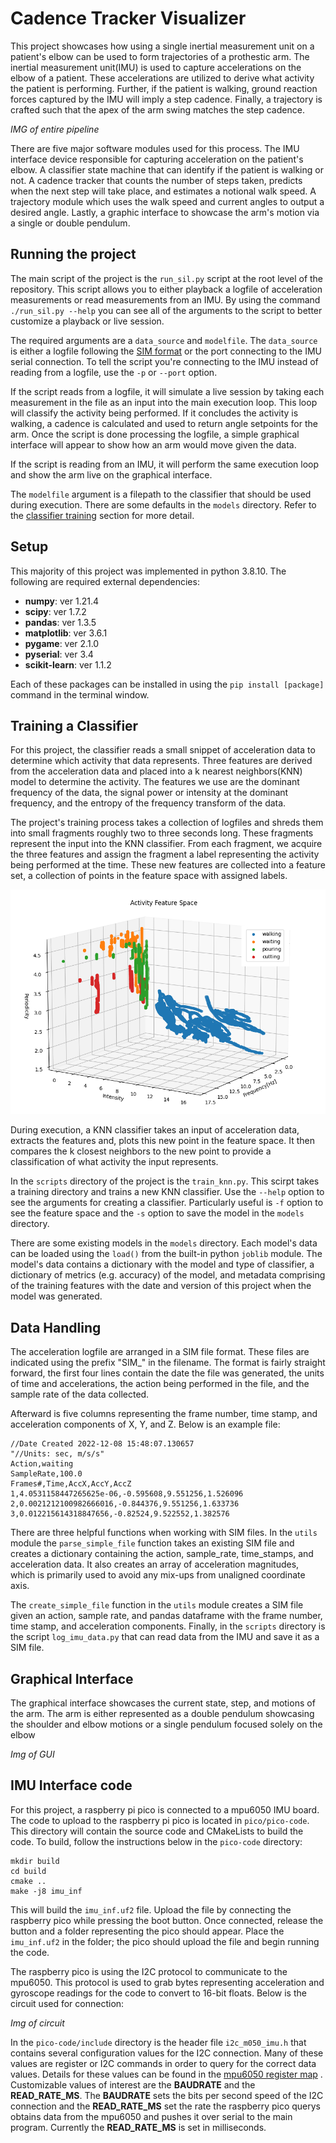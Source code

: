 # Cadence Tracker Visualizer

This project showcases how using a single inertial measurement unit on a
patient's elbow can be used to form trajectories of a prothestic arm. 
The inertial measurement unit(IMU) is used to capture accelerations on 
the elbow of a patient. These accelerations are utilized to derive what activity
the patient is performing. Further, if the patient is walking, ground reaction 
forces captured by the IMU will imply a step cadence. Finally, a trajectory is
crafted such that the apex of the arm swing matches the step cadence.

*IMG of entire pipeline*

There are five major software modules used for this process. The IMU interface
device responsible for capturing acceleration on the patient's elbow. A 
classifier state machine that can identify if the patient is walking or not. A
cadence tracker that counts the number of steps taken, predicts when the next
step will take place, and estimates a notional walk speed. A trajectory module
which uses the walk speed and current angles to output a desired angle.
Lastly, a graphic interface to showcase the arm's motion via a single or double
pendulum.

## Running the project

The main script of the project is the `run_sil.py` script at the root level of 
the repository. This script allows you to either playback a logfile of 
acceleration measurements or read measurements from an IMU. By using the command 
`./run_sil.py --help` you can see all of the arguments to the script to better 
customize a playback or live session. 

The required arguments are a `data_source` and `modelfile`. The `data_source` is
either a logfile following the [SIM format](#data-handling) or the port 
connecting to the IMU serial connection. To tell the script you're connecting
to the IMU instead of reading from a logfile, use the `-p` or `--port` option.

If the script reads from a logfile, it will simulate a live session by taking
each measurement in the file as an input into the main execution loop. This loop
will classify the activity being performed. If it concludes the activity is
walking, a cadence is calculated and used to return angle setpoints for the 
arm. Once the script is done processing the logfile, a simple graphical 
interface will appear to show how an arm would move given the data.

If the script is reading from an IMU, it will perform the same execution loop 
and show the arm live on the graphical interface. 

The `modelfile` argument is a filepath to the classifier that should be used
during execution. There are some defaults in the `models` directory. Refer to 
the [classifier training](#training-a-classifier) section for more detail.

## Setup

This majority of this project was implemented in python 3.8.10. The following 
are required external dependencies:

* **numpy**: ver 1.21.4
* **scipy**: ver 1.7.2
* **pandas**: ver 1.3.5
* **matplotlib**: ver 3.6.1
* **pygame**: ver 2.1.0
* **pyserial**: ver 3.4
* **scikit-learn**: ver 1.1.2

Each of these packages can be installed in using the `pip install [package]` 
command in the terminal window.

## Training a Classifier

For this project, the classifier reads a small snippet of acceleration data
to determine which activity that data represents. Three features are derived 
from the acceleration data and placed into a k nearest neighbors(KNN) model to 
determine the activity. The features we use are the dominant frequency of the 
data, the signal power or intensity at the dominant frequency, and the entropy 
of the frequency transform of the data. 

The project's training process takes a collection of logfiles and shreds them
into small fragments roughly two to three seconds long. These fragments 
represent the input into the KNN classifier. From each fragment, we acquire the 
three features and assign the fragment a label representing the activity being 
performed at the time. These new features are collected into a feature set, 
a collection of points in the feature space with assigned labels. 

![Multi-label feature space](docs/Images/RKS_FINAL_MULTI_Feat_crop.png)

During execution, a KNN classifier takes an input of acceleration data, extracts 
the features and, plots this new point in the feature space. It then compares 
the k closest neighbors to the new point to provide a classification of what 
activity the input represents. 

In the `scripts` directory of the project is the `train_knn.py`. This scirpt
takes a training directory and trains a new KNN classifier. Use the `--help` 
option to see the arguments for creating a classifier. Particularly useful is 
`-f` option to see the feature space and the `-s` option to save the model in 
the `models` directory.

There are some existing models in the `models` directory. Each model's data
can be loaded using the `load()` from the built-in python `joblib` module. The
model's data contains a dictionary with the model and type of classifier, 
a dictionary of metrics (e.g. accuracy) of the model, and metadata comprising of
the training features with the date and version of this project when the model
was generated.

## Data Handling

The acceleration logfile are arranged in a SIM file format. These files are 
indicated using the prefix "SIM_" in the filename. The format is fairly straight
forward, the first four lines contain the date the file was generated, the units
of time and accelerations, the action being performed in the file, and the 
sample rate of the data collected. 

Afterward is five columns representing the frame number, time stamp, and 
acceleration components of X, Y, and Z. Below is an example file:

```
//Date Created 2022-12-08 15:48:07.130657
"//Units: sec, m/s/s"
Action,waiting
SampleRate,100.0
Frames#,Time,AccX,AccY,AccZ
1,4.0531158447265625e-06,-0.595608,9.551256,1.526096
2,0.0021212100982666016,-0.844376,9.551256,1.633736
3,0.012215614318847656,-0.82524,9.522552,1.382576
```

There are three helpful functions when working with SIM files. In the `utils` 
module the `parse_simple_file` function takes an existing SIM file and 
creates a dictionary containing the action, sample_rate, time_stamps, and 
acceleration data. It also creates an array of acceleration magnitudes, which is
primarily used to avoid any mix-ups from unaligned coordinate axis.

The `create_simple_file` function in the `utils` module creates a SIM file
given an action, sample rate, and pandas dataframe with the frame 
number, time stamp, and acceleration components. Finally, in the `scripts` 
directory is the script `log_imu_data.py` that can read data from the IMU and
save it as a SIM file.

## Graphical Interface

The graphical interface showcases the current state, step, and motions of the
arm. The arm is either represented as a double pendulum showcasing the shoulder 
and elbow motions or a single pendulum focused solely on the elbow

*Img of GUI*


## IMU Interface code

For this project, a raspberry pi pico is connected to a mpu6050 IMU board. The
code to upload to the raspberry pi pico is located in `pico/pico-code`. This 
directory will contain the source code and CMakeLists to build the code. To 
build, follow the instructions below in the `pico-code` directory:

```
mkdir build
cd build
cmake ..
make -j8 imu_inf
```

This will build the `imu_inf.uf2` file. Upload the file by connecting the 
raspberry pico while pressing the boot button. Once connected, release the 
button and a folder representing the pico should appear.
Place the `imu_inf.uf2` in the folder; the pico should upload the file and begin
running the code.

The raspberry pico is using the I2C protocol to communicate to the mpu6050. This
protocol is used to grab bytes representing acceleration and gyroscope readings
for the code to convert to 16-bit floats. Below is the circuit used for 
connection:

*Img of circuit*

In the `pico-code/include` directory is the header file `i2c_m050_imu.h` that
contains several configuration values for the I2C connection. Many of these
values are register or I2C commands in order to query for the correct data 
values. Details for these values can be found in the 
[mpu6050 register map](https://invensense.tdk.com/wp-content/uploads/2015/02/MPU-6000-Register-Map1.pdf)
. Customizable values of interest are the **BAUDRATE** and the **READ_RATE_MS**.
The **BAUDRATE** sets the bits per second speed of the I2C connection and the
**READ_RATE_MS** set the rate the raspberry pico querys obtains data from the
mpu6050 and pushes it over serial to the main program. Currently the 
**READ_RATE_MS** is set in milliseconds.